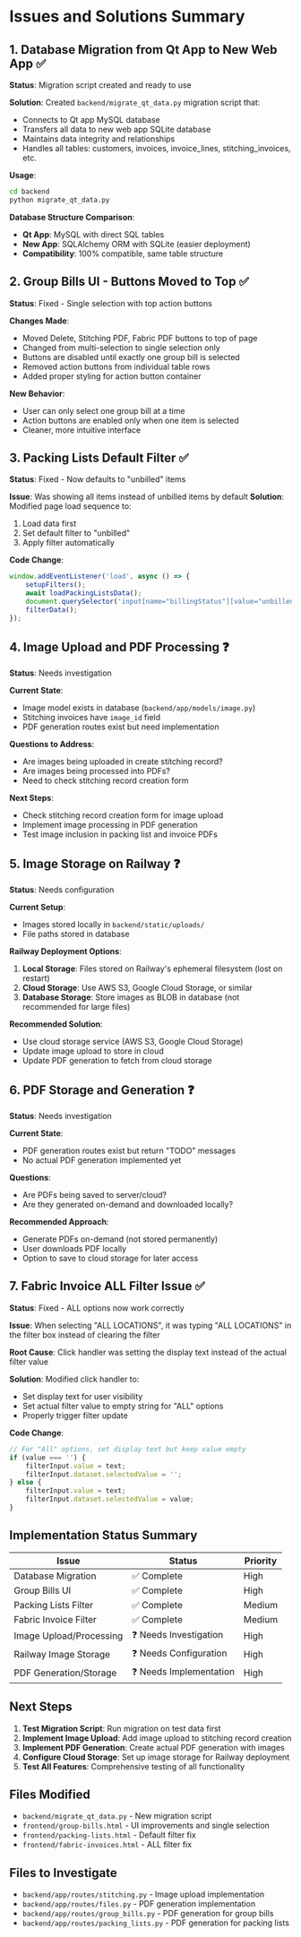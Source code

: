 # Issues and Solutions Summary

## 1. Database Migration from Qt App to New Web App ✅

**Status**: Migration script created and ready to use

**Solution**: Created `backend/migrate_qt_data.py` migration script that:
- Connects to Qt app MySQL database
- Transfers all data to new web app SQLite database
- Maintains data integrity and relationships
- Handles all tables: customers, invoices, invoice_lines, stitching_invoices, etc.

**Usage**:
```bash
cd backend
python migrate_qt_data.py
```

**Database Structure Comparison**:
- **Qt App**: MySQL with direct SQL tables
- **New App**: SQLAlchemy ORM with SQLite (easier deployment)
- **Compatibility**: 100% compatible, same table structure

## 2. Group Bills UI - Buttons Moved to Top ✅

**Status**: Fixed - Single selection with top action buttons

**Changes Made**:
- Moved Delete, Stitching PDF, Fabric PDF buttons to top of page
- Changed from multi-selection to single selection only
- Buttons are disabled until exactly one group bill is selected
- Removed action buttons from individual table rows
- Added proper styling for action button container

**New Behavior**:
- User can only select one group bill at a time
- Action buttons are enabled only when one item is selected
- Cleaner, more intuitive interface

## 3. Packing Lists Default Filter ✅

**Status**: Fixed - Now defaults to "unbilled" items

**Issue**: Was showing all items instead of unbilled items by default
**Solution**: Modified page load sequence to:
1. Load data first
2. Set default filter to "unbilled"
3. Apply filter automatically

**Code Change**:
```javascript
window.addEventListener('load', async () => {
    setupFilters();
    await loadPackingListsData();
    document.querySelector('input[name="billingStatus"][value="unbilled"]').checked = true;
    filterData();
});
```

## 4. Image Upload and PDF Processing ❓

**Status**: Needs investigation

**Current State**:
- Image model exists in database (`backend/app/models/image.py`)
- Stitching invoices have `image_id` field
- PDF generation routes exist but need implementation

**Questions to Address**:
- Are images being uploaded in create stitching record?
- Are images being processed into PDFs?
- Need to check stitching record creation form

**Next Steps**:
- Check stitching record creation form for image upload
- Implement image processing in PDF generation
- Test image inclusion in packing list and invoice PDFs

## 5. Image Storage on Railway ❓

**Status**: Needs configuration

**Current Setup**:
- Images stored locally in `backend/static/uploads/`
- File paths stored in database

**Railway Deployment Options**:
1. **Local Storage**: Files stored on Railway's ephemeral filesystem (lost on restart)
2. **Cloud Storage**: Use AWS S3, Google Cloud Storage, or similar
3. **Database Storage**: Store images as BLOB in database (not recommended for large files)

**Recommended Solution**:
- Use cloud storage service (AWS S3, Google Cloud Storage)
- Update image upload to store in cloud
- Update PDF generation to fetch from cloud storage

## 6. PDF Storage and Generation ❓

**Status**: Needs investigation

**Current State**:
- PDF generation routes exist but return "TODO" messages
- No actual PDF generation implemented yet

**Questions**:
- Are PDFs being saved to server/cloud?
- Are they generated on-demand and downloaded locally?

**Recommended Approach**:
- Generate PDFs on-demand (not stored permanently)
- User downloads PDF locally
- Option to save to cloud storage for later access

## 7. Fabric Invoice ALL Filter Issue ✅

**Status**: Fixed - ALL options now work correctly

**Issue**: When selecting "ALL LOCATIONS", it was typing "ALL LOCATIONS" in the filter box instead of clearing the filter

**Root Cause**: Click handler was setting the display text instead of the actual filter value

**Solution**: Modified click handler to:
- Set display text for user visibility
- Set actual filter value to empty string for "ALL" options
- Properly trigger filter update

**Code Change**:
```javascript
// For "All" options, set display text but keep value empty
if (value === '') {
    filterInput.value = text;
    filterInput.dataset.selectedValue = '';
} else {
    filterInput.value = text;
    filterInput.dataset.selectedValue = value;
}
```

## Implementation Status Summary

| Issue | Status | Priority |
|-------|--------|----------|
| Database Migration | ✅ Complete | High |
| Group Bills UI | ✅ Complete | High |
| Packing Lists Filter | ✅ Complete | Medium |
| Fabric Invoice Filter | ✅ Complete | Medium |
| Image Upload/Processing | ❓ Needs Investigation | High |
| Railway Image Storage | ❓ Needs Configuration | High |
| PDF Generation/Storage | ❓ Needs Implementation | High |

## Next Steps

1. **Test Migration Script**: Run migration on test data first
2. **Implement Image Upload**: Add image upload to stitching record creation
3. **Implement PDF Generation**: Create actual PDF generation with images
4. **Configure Cloud Storage**: Set up image storage for Railway deployment
5. **Test All Features**: Comprehensive testing of all functionality

## Files Modified

- `backend/migrate_qt_data.py` - New migration script
- `frontend/group-bills.html` - UI improvements and single selection
- `frontend/packing-lists.html` - Default filter fix
- `frontend/fabric-invoices.html` - ALL filter fix

## Files to Investigate

- `backend/app/routes/stitching.py` - Image upload implementation
- `backend/app/routes/files.py` - PDF generation implementation
- `backend/app/routes/group_bills.py` - PDF generation for group bills
- `backend/app/routes/packing_lists.py` - PDF generation for packing lists
